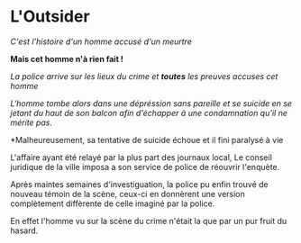 # L'Outsider
*C'est l'histoire d'un homme accusé d'un meurtre*   
  
**Mais cet homme n'à rien fait !**  

_La police arrive sur les lieux du crime et **toutes** les preuves accuses cet homme_

*L'homme tombe alors dans une dépréssion sans pareille et se suicide en se jetant du haut de son balcon afin d'échapper à une condamnation qu'il ne mérite pas.*

*Malheureusement, sa tentative de suicide échoue et il fini paralysé à vie


L'affaire ayant été relayé par la plus part des journaux local, Le conseil juridique de la ville imposa a son service de police de réouvrir l'enquète.

Après maintes semaines d'investiguation, la police pu enfin trouvé de nouveau témoin de la scène, ceux-ci en donnèrent une version complètement diffèrente de celle imaginé par la police. 

En effet l'homme vu sur la scène du crime n'était la que par un pur fruit du hasard.
